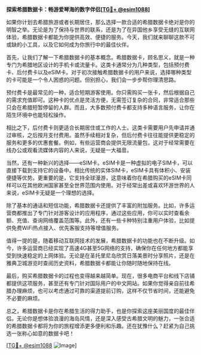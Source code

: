 **探索希腊数据卡：畅游爱琴海的数字伴侣[[TG💪+ @esim1088](https://t.me/s/esim1088)]**

如果你计划去希腊旅游或者长期居住，那么选择一款合适的希腊数据卡绝对是你的明智之举。无论是为了保持与世界的联系，还是为了在异国他乡享受无缝的互联网体验，希腊数据卡都能为你提供高效、便捷的服务。今天，我们就来聊聊这款不可或缺的小工具，以及它如何成为你旅行中的最佳伙伴。

首先，让我们了解一下希腊数据卡的基本概念。希腊数据卡，顾名思义，就是一种专门为希腊地区设计的手机卡或流量卡。这类卡通常分为几种类型，包括预付费卡、后付费卡以及eSIM卡。对于初次接触希腊数据卡的用户来说，选择哪种类型的卡可能是一个令人困惑的问题。但别担心，我们会一步步帮你理清思路。

预付费卡是最常见的一种，适合短期游客使用。你只需购买一张卡，然后根据自己的需求充值即可。这种卡的优点是灵活方便，无需签订复杂的合同，非常适合那些只会在希腊短暂停留的人群。而且，大多数预付费卡都支持多种语言服务，让你在陌生环境中也能轻松操作。

相比之下，后付费卡则更适合长期居住或工作的人士。这类卡需要用户先申请并通过审核，之后按月支付费用。虽然手续相对复杂，但后付费卡往往能提供更稳定的服务和更多的优惠套餐。例如，有些运营商会提供无限流量包，这对于经常需要在线办公或观看流媒体内容的人来说，无疑是一大福音。

当然，还有一种新兴的选择——eSIM卡。eSIM卡是一种虚拟的电子SIM卡，可以直接下载到支持它的设备中。相比传统的实体SIM卡，eSIM卡具有体积小、安装便捷等优势。更重要的是，它支持全球漫游，这意味着你在希腊购买的eSIM卡同样可以在其他欧洲国家甚至全世界范围内使用。对于经常出差或喜欢环游世界的人来说，eSIM卡无疑是一个理想的选择。

除了基本的通话和短信功能，希腊数据卡还提供了丰富的附加服务。比如，许多运营商都推出了专门针对游客设计的应用程序，通过这些应用，你可以实时查看余额、充值、查询网络覆盖范围等。此外，还有一些卡种特别注重用户体验，比如提供免费WiFi热点接入、优先客服支持等增值服务。

值得一提的是，随着移动互联网技术的发展，希腊数据卡的功能也在不断升级。如今，许多运营商已经实现了高速4G甚至5G网络的支持，确保你在任何地方都能享受到快速稳定的上网体验。无论是在圣托里尼岛欣赏日落美景时分享照片，还是在雅典卫城游览时查阅历史资料，希腊数据卡都能让你随时随地保持在线。

最后，购买希腊数据卡的过程也变得越来越简单。现在，很多电商平台和线下店铺都提供这项服务，甚至还有专门针对国际用户的中文网站。如果你觉得亲自前往希腊办理麻烦，也可以考虑通过可靠的渠道提前订购，这样不仅节省时间，还能避免不必要的麻烦。

总之，希腊数据卡是你在希腊生活的得力助手，也是你探索这座美丽国度的最佳伴侣。无论你是想体验浪漫的海岛风情，还是深入感受古希腊文明的魅力，一张合适的希腊数据卡都将为你的旅程增添更多便利和乐趣。还在犹豫什么？赶紧为自己挑选一张称心如意的数据卡吧！

[[TG💪+ @esim1088](https://t.me/s/esim1088) ![Image](https://i.postimg.cc/4NQfJmqS/Snipaste-2025-05-13-00-14-12.png)]
